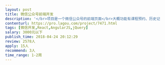 ```yaml
---                
layout: post       
title: 微信公众号前端开发           
description: '</br>项目是一个微信公众号的前端页面</br>大概功能有课程预约、历史记录、充值购课</br>现有一套前端，但做的不好，所以想从新开发。</br>新的技术框架想做单页面应用，想找熟练vue、react、angular框架，能把页面写的棒棒哒，手又快的大神~~</br>'     
contenturl: https://pro.lagou.com/project/7471.html      
tags: [微信开发,React,AngularJS,jQuery]            
salary: 3000元以下          
publish_time: 2018-04-24 20:12:29         
review: 2578人                   
apply: 15人                   
recommend: 3人                   
time_range: 1-2周              
---                 
```

